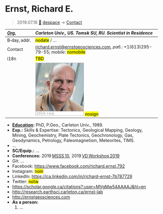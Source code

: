 # Ernst, Richard E.
> 2019.07.16 [🚀](../index/index.md) [despace](index.md) → [Contact](contact.md)

|*[Org.](contact.md)*|*Carleton Univ., US. Tomsk SU, RU. Scientist in Residence*|
|:--|:--|
|B‑day, addr.|<mark>nodate</mark> / …|
|Contact|<richard.ernst@ernstgeosciences.com>, *раб.:* +1(613)295-79-55; *mobile:* <mark>nomobile</mark>|
|i18n|<mark>TBD</mark>|
||[![](f/contact/e/ernst1_photo_thumb.jpg)](f/contact/e/ernst1_photo.jpg) <mark>nosign</mark>|

   - **[Education](edu.md):** PhD, P.Geo., Carleton Univ., 1989.
   - **Exp.:** Skills & Expertise: Tectonics, Geological Mapping, Geology, Mining, Geochemistry, Plate Tectonics, Geochronology, Gas, Geodynamics, Petrology, Paleomagnetism, Meteorites, TIMS.
   - …
   - **SC/Equip.:** …
   - **Conferences:** 2019 [MSSS 10](msss_10.md), 2019 [VD Workshop 2019](vdws2019.md)
   - Git: …
   - Facebook: <https://www.facebook.com/richard.ernst.792>
   - Instagram: <mark>noin</mark>
   - LinkedIn: <https://ca.linkedin.com/in/richard-ernst-7b787729>
   - Twitter: <mark>notw</mark>
   - <https://scholar.google.ca/citations?:user=MVgMw54AAAAJ&hl=en>
   - <http://research.earthsci.carleton.ca/ernst-lab>
   - <http://ernstgeosciences.com>
   - **As a person:**
      1. …
